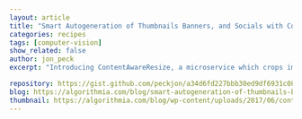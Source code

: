 ```yaml
---
layout: article
title: "Smart Autogeneration of Thumbnails Banners, and Socials with Content Aware Resize"
categories: recipes
tags: [computer-vision]
show_related: false
author: jon_peck
excerpt: "Introducing ContentAwareResize, a microservice which crops images to any size… while ensuring that the important parts do not get removed!"

repository: https://gist.github.com/peckjon/a34d6fd227bbb30ed9df6931c082fdc1
blog: https://algorithmia.com/blog/smart-autogeneration-of-thumbnails-banners-and-socials
thumbnail: https://algorithmia.com/blog/wp-content/uploads/2017/06/content-aware-resize.png
---
```


